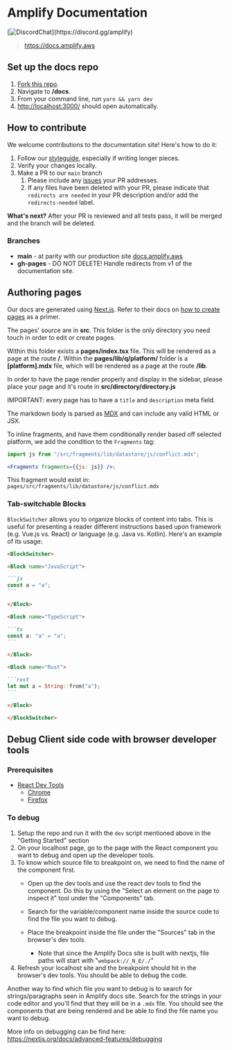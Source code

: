 # Amplify Documentation 

[![DiscordChat](https://img.shields.io/discord/308323056592486420?logo=discord")](https://discord.gg/amplify)

> https://docs.amplify.aws

## Set up the docs repo

1. [Fork this repo](/fork).
2. Navigate to **/docs**.
2. From your command line, run `yarn && yarn dev`
3. <http://localhost:3000/> should open automatically.

## How to contribute

We welcome contributions to the documentation site! Here's how to do it:

1. Follow our [styleguide](https://github.com/aws-amplify/docs/blob/main/STYLEGUIDE.md), especially if writing longer pieces.
2. Verify your changes locally. 
3. Make a PR to our `main` branch
    1. Please include any [issues](https://github.com/aws-amplify/docs/issues) your PR addresses.
    2. If any files have been deleted with your PR, please indicate that `redirects are needed` in your PR description and/or add the `redirects-needed` label.

**What's next?** After your PR is reviewed and all tests pass, it will be merged and the branch will be deleted.

### Branches

- **main** - at parity with our production site [docs.amplify.aws](https://docs.amplify.aws/)
- **gh-pages** - DO NOT DELETE! Handle redirects from v1 of the documentation site.

## Authoring pages

Our docs are generated using [Next.js](https://nextjs.org/). Refer to their docs on [how to create pages](https://nextjs.org/docs/basic-features/pages) as a primer.

The pages' source are in **src**. This folder is the only directory you need touch in order to edit or create pages.

Within this folder exists a **pages/index.tsx** file. This will be rendered as a page at the route **/**. Within the **pages/lib/q/platform/** folder is a **[platform].mdx** file, which will be rendered as a page at the route **/lib**.

In order to have the page render properly and display in the sidebar, please place your page and it's route in **src/directory/directory.js**

IMPORTANT: every page has to have a `title` and `description` meta field.

The markdown body is parsed as [MDX](https://mdxjs.com/) and can include any valid HTML or JSX.

To inline fragments, and have them conditionally render based off selected platform, we add the condition to the `Fragments` tag:

```jsx
import js from "/src/fragments/lib/datastore/js/conflict.mdx";

<Fragments fragments={{js: js}} />;
```

This fragment would exist in: `pages/src/fragments/lib/datastore/js/conflict.mdx`

### Tab-switchable Blocks

`BlockSwitcher` allows you to organize blocks of content into tabs. This is useful for presenting a reader different instructions based upon framework (e.g. Vue.js vs. React) or language (e.g. Java vs. Kotlin). Here's an example of its usage:

````md
<BlockSwitcher>

<Block name="JavaScript">

```js
const a = "a";
```

</Block>

<Block name="TypeScript">

```ts
const a: "a" = "a";
```

</Block>

<Block name="Rust">

```rust
let mut a = String::from("a");
```

</Block>

</BlockSwitcher>
````

## Debug Client side code with browser developer tools

### Prerequisites
- [React Dev Tools](https://reactjs.org/tutorial/tutorial.html#developer-tools) 
    - [Chrome](https://chrome.google.com/webstore/detail/react-developer-tools/fmkadmapgofadopljbjfkapdkoienihi?hl=en)
    - [Firefox](https://addons.mozilla.org/en-US/firefox/addon/react-devtools/)

### To debug
1. Setup the repo and run it with the `dev` script mentioned above in the "Getting Started" section
2. On your localhost page, go to the page with the React component you want to debug and open up the developer tools.
3. To know which source file to breakpoint on, we need to find the name of the component first.
    - Open up the dev tools and use the react dev tools to find the component. Do this by using the "Select an element on the page to inspect it" tool under the "Components" tab.

    - Search for the variable/component name inside the source code to find the file you want to debug.

    - Place the breakpoint inside the file under the "Sources" tab in the browser's dev tools.
        - Note that since the Amplify Docs site is built with nextjs, file paths will start with "`webpack://_N_E/./`"
4. Refresh your localhost site and the breakpoint should hit in the browser's dev tools. You should be able to debug the code.

Another way to find which file you want to debug is to search for strings/paragraphs seen in Amplify docs site. Search for the strings in your code editor and you'll find that they will be in a `.mdx` file. You should see the components that are being rendered and be able to find the file name you want to debug.


More info on debugging can be find here: https://nextjs.org/docs/advanced-features/debugging
